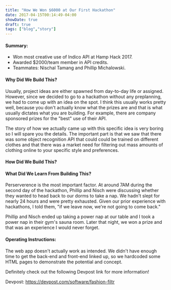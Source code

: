 ```yaml
---
title: "How We Won $6000 at Our First Hackathon"
date: 2017-04-15T00:14:49-04:00
showDate: true
draft: true
tags: ["blog","story"]
---
```


#### Summary:

* Won most creative use of Indico API at Hamp Hack 2017.
* Awarded $2000/team member in API credits.
* Teammates: Nischal Tamang and Phillip Michalowski.

#### Why Did We Build This?
Usually, project ideas are either spawned from day-to-day life or assigned. However, since we decided to go to a hackathon without any preplanning, we had to come up with an idea on the spot. I think this usually works pretty well, because you don't actually know what the prizes are and that is what usually dictates what you are building. For example, there are company sponsored prizes for the "best" use of their API. 

The story of how we actually came up with this specific idea is very boring so I will spare you the details. The important part is that we saw that there was some object recognition API that could could be trained on different clothes and that there was a market need for filtering out mass amounts of clothing online to your specific style and preferences.

#### How Did We Build This?

#### What Did We Learn From Building This?
Perserverence is the most important factor. At around 7AM during the second day of the hackathon, Phillip and Nisch were discussing whether they wanted to head back to our dorms to take a nap. We hadn't slept for nearly 24 hours and were pretty exhausted. Given our prior experience with hackathons, I told them, "if we leave now, we're not going to come back." 

Phillip and Nisch ended up taking a power nap at our table and I took a power nap in their gym's sauna room. Later that night, we won a prize and that was an experience I would never forget.

#### Operating Instructions:

The web app doesn't actually work as intended. We didn't have enough time to get the back-end and front-end linked up, so we hardcoded some HTML pages to demonstrate the potential and concept.

Definitely check out the following Devpost link for more information!

Devpost: https://devpost.com/software/fashion-filtr

